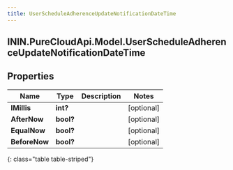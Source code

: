 ```yaml
---
title: UserScheduleAdherenceUpdateNotificationDateTime
---
```

## ININ.PureCloudApi.Model.UserScheduleAdherenceUpdateNotificationDateTime

## Properties

|Name | Type | Description | Notes|
|------------ | ------------- | ------------- | -------------|
| **IMillis** | **int?** |  | [optional] |
| **AfterNow** | **bool?** |  | [optional] |
| **EqualNow** | **bool?** |  | [optional] |
| **BeforeNow** | **bool?** |  | [optional] |
{: class="table table-striped"}


